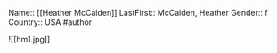 Name:: [[Heather McCalden]]
LastFirst:: McCalden, Heather
Gender:: f
Country:: USA
#author

![[hm1.jpg]]